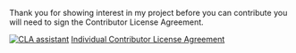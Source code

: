 Thank you for showing interest in my project before you can contribute you will need to sign the Contributor License Agreement.

[![CLA assistant](https://img.shields.io/badge/CLA-Click%20to%20sign-pink.svg)](https://cla-assistant.io/dmportella/qilbot) [Individual Contributor License Agreement](https://gist.github.com/dmportella/aa0f1ba56e6aaaa59fe7e12506113550 "Full Individual Contributor License Agreement")